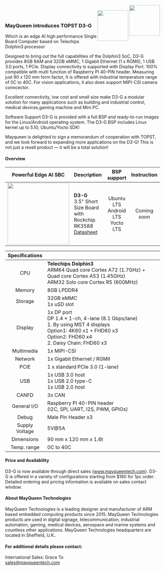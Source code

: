 <img src="https://www.mayqueentech.com/img/logo.png" width="100" align="right">
<br>
<img src="https://topst.ai/_ipx/q_80/logo.svg" width="100" align="right">
<br>

### MayQueen introduces TOPST D3-G
Which is an edge AI high performance Single Board Computer based on Telechips Dolphin3 processor

Designed to bring out the full capabilities of the Dolphin3 SoC, D3-G provides 8GB RAM and 32GB eMMC, 1 Gigabit Ethernet (1 x RGMII), 1 USB 3.0 ports, 1 PCIe. Display connectivity is supported with Display Port. 100% compatible with multi function of Raspberry PI 40-PIN header. Measuring just 90 x 120 mm form factor, It is offered with industrial temperature range of 0C to 40C.
For vision applications, it also does support MIPI-CSI camera conncector.

Excellent connectivity, low cost and small size make D3-G a modular solution for many applications such as building and industrial control, medical devices,gaming machine and Mini PC.

Software Support
D3-G is provided with a full BSP and ready-to-run images for the Linux/Android operating system.
The D3-G BSP includes Linux kernel up to 5.10, Ubuntu/Yocto SDK!

Mayqueen is delighted to sign a memorandum of cooperation with TOPST, and we look forward to expanding more applications on the D3-G! This is not just a resell product — it will be a total solution!
<br>

#### Overview
|                         Powerful Edge AI SBC                      | Description                                                  |                       BSP support                       |                       Instruction                        |
| :----------------------------------------------------------: | :----------------------------------------------------------- | :---------------------------------------------------------: | :----------------------------------------------------------: |
|<img src="https://github.com/user-attachments/assets/20f45576-0f88-42ca-b861-9e697fb2b591" width="200"/> | **D3-G** <br /> 3.5" Short Size Board with Rockchip RK3588 <br/> [Datasheet](https://www.dropbox.com/scl/fi/3205k9dpmnnwjb1wq5d9y/D3-G_flyer.pdf?rlkey=r91bl5qkgzz9vj7766br9pox1&st=qjywypie&dl=0) | Ubuntu LTS <br /> Android LTS <br /> Yocto LTS <br /> | Coming soon |

|                         Specifications                         |                                                   |
| :----------------------------------------------------------: | :----------------------------------------------------------- |
| CPU | **Telechips Dolphin3** <br /> ARM64 Quad core Cortex A72 (1.7GHz) + Quad core Cortex A53 (1.45GHz) <br> ARM32 Solo core Cortex R5 (600MHz) |
| Memory | 8GB LPDDR4 |
| Storage | 32GB eMMC <br /> 1x uSD slot |
| Display | 1x DP port <br> DP 1.4 * 1-ch, 4-lane (8.1 Gbps/lane) <br> 1. By using MST 4 displays <br> Option1: 4K60 x1 + FHD60 x3 <br> Option2: FHD60 x4 <br> 2. Daisy Chain: FHD60 x3 |
| Multimedia | 1x MIPI-CSI |
| Network | 1x Gigabit Ethernet / RGMII |
| PCIE | 1 x standard PCIe 3.0 (1-lane) |
| USB | 1x USB 3.0 host <br /> 1x USB 2.0 type-C <br /> 1x USB 2.0 host |
| CANFD | 3x CAN  |
| General I/O | Raspberry PI 40-PIN header <br> (I2C, SPI, UART, I2S, PWM, GPIOs) |
| Debug | Male Pin Header x3 |
| Supply Voltage | 5V@5A |
| Dimensions | 90 mm x 120 mm x 1.6t |
| Temp. range | 0C to 40C |

#### Price and Availability
D3-G is now available through direct sales (www.mayqueentech.com).
D3-G is offered in a variety of configurations starting from $180 for 1pc order.
Detailed ordering and pricing information is available on sales contact window.
<br>

#### About MayQueen Technologies
MayQueen Technologies is a leading designer and manufacturer of ARM based embedded computing products since 2015.
MayQueen Technologies products are used in digital signage, telecommunication, industrial automation, gaming, medical devices, aerospace and marine systems and countless other applications.
MayQueen Technologies headquarters are located in Sheffield, U.K..
<br>

#### For additional details please contact:

International Sales: Grace To
<br> 
sales@mayqueentech.com 

